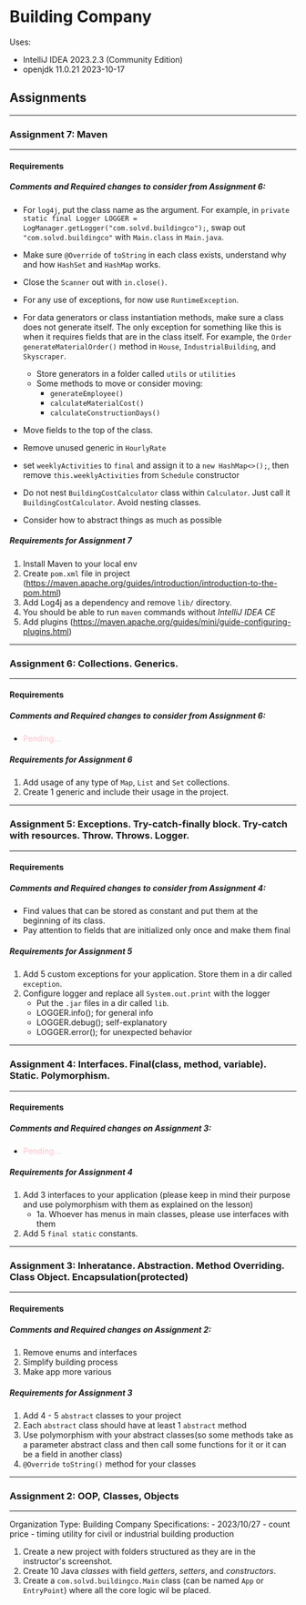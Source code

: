 # Building Company

Uses:

- IntelliJ IDEA 2023.2.3 (Community Edition)
- openjdk 11.0.21 2023-10-17


## Assignments

<hr />

### Assignment 7: Maven

<hr />

#### Requirements

##### Comments and Required changes to consider from Assignment 6:
- For `log4j`, put the class name as the argument. For example, in `private static final Logger LOGGER = LogManager.getLogger("com.solvd.buildingco");`, swap out `"com.solvd.buildingco"` with `Main.class` in `Main.java`.
- Make sure `@Override` of `toString` in each class exists, understand why and how `HashSet` and `HashMap` works.
- Close the `Scanner` out with `in.close()`.
- For any use of exceptions, for now use `RuntimeException`.
- For data generators or class instantiation methods, make sure a class does not generate itself. The only exception for something like this is when it requires fields that are in the class itself. For example, the `Order generateMaterialOrder()` method in `House`, `IndustrialBuilding`, and `Skyscraper`.
  - Store generators in a folder called `utils` or `utilities`
  - Some methods to move or consider moving:
    - `generateEmployee()`
    - `calculateMaterialCost()`
    - `calculateConstructionDays()`
    
- Move fields to the top of the class.
- Remove unused generic in `HourlyRate`
- set `weeklyActivities` to `final` and assign it to a `new HashMap<>();`, then remove `this.weeklyActivities` from `Schedule` constructor
- Do not nest `BuildingCostCalculator` class within `Calculator`. Just call it `BuildingCostCalculator`. Avoid nesting classes.
- Consider how to abstract things as much as possible

##### Requirements for Assignment 7
1. Install Maven to your local env
2. Create `pom.xml` file in project (https://maven.apache.org/guides/introduction/introduction-to-the-pom.html)
3. Add Log4j as a dependency and remove `lib/` directory.
4. You should be able to run `maven` commands without _IntelliJ IDEA CE_
5. Add plugins (https://maven.apache.org/guides/mini/guide-configuring-plugins.html)



<hr />

### Assignment 6: Collections. Generics.

<hr />

#### Requirements

##### Comments and Required changes to consider from Assignment 6:
- <span style="color: pink;"> Pending... </span>

##### Requirements for Assignment 6
1. Add usage of any type of `Map`, `List` and `Set` collections.
2. Create 1 generic and include their usage in the project.



<hr />

### Assignment 5: Exceptions. Try-catch-finally block. Try-catch with resources. Throw. Throws. Logger.

<hr />

#### Requirements

##### Comments and Required changes to consider from Assignment 4:
- Find values that can be stored as constant and put them at the beginning of its class.
- Pay attention to fields that are initialized only once and make them final

##### Requirements for Assignment 5
1. Add 5 custom exceptions for your application. Store them in a dir called `exception`.
2. Configure logger and replace all `System.out.print` with the logger
   - Put the `.jar` files in a dir called `lib`.
   - LOGGER.info(); for general info
   - LOGGER.debug(); self-explanatory
   - LOGGER.error(); for unexpected behavior


<hr />

### Assignment 4: Interfaces. Final(class, method, variable). Static. Polymorphism.

<hr />

#### Requirements

##### Comments and Required changes on Assignment 3:
- <span style="color: pink;"> Pending... </span>

##### Requirements for Assignment 4
1. Add 3 interfaces to your application (please keep in mind their purpose and use polymorphism with them as explained on the lesson)
   - 1a. Whoever has menus in main classes, please use interfaces with them
2. Add 5 `final static` constants.


<hr />

### Assignment 3: Inheratance. Abstraction. Method Overriding. Class Object. Encapsulation(protected)

<hr />

#### Requirements

##### Comments and Required changes on Assignment 2:
1. Remove enums and interfaces
2. Simplify building process
3. Make app more various

##### Requirements for Assignment 3
1. Add 4 - 5 `abstract` classes to your project
2. Each `abstract` class should have at least 1 `abstract` method
3. Use polymorphism with your abstract classes(so some methods take as a parameter abstract class and then call some functions for it or it can be a field in another class)
4. `@Override` `toString()` method for your classes


<hr />

### Assignment 2: OOP, Classes, Objects

<hr />
Organization Type: Building Company
Specifications:
  - 2023/10/27
    - count price
    - timing utility for civil or industrial building production

1. Create a new project with folders structured as they are in the 
instructor's screenshot.
2. Create 10 Java _classes_ with field _getters_, _setters_, and 
_constructors_.
3. Create a `com.solvd.buildingco.Main` class (can be named `App` or `EntryPoint`) where
all the core logic wil be placed.








